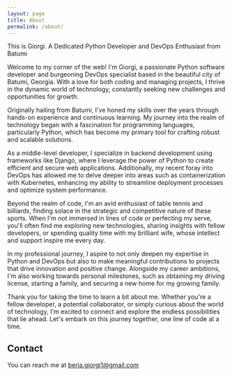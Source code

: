 ```yaml
---
layout: page
title: About
permalink: /about/
---
```


This is Giorgi.
A Dedicated Python Developer and DevOps Enthusiast from Batumi

Welcome to my corner of the web! I'm Giorgi, a passionate Python software developer and burgeoning DevOps specialist based in the beautiful city of Batumi, Georgia. With a love for both coding and managing projects, I thrive in the dynamic world of technology, constantly seeking new challenges and opportunities for growth.

Originally hailing from Batumi, I've honed my skills over the years through hands-on experience and continuous learning. My journey into the realm of technology began with a fascination for programming languages, particularly Python, which has become my primary tool for crafting robust and scalable solutions.

As a middle-level developer, I specialize in backend development using frameworks like Django, where I leverage the power of Python to create efficient and secure web applications. Additionally, my recent foray into DevOps has allowed me to delve deeper into areas such as containerization with Kubernetes, enhancing my ability to streamline deployment processes and optimize system performance.

Beyond the realm of code, I'm an avid enthusiast of table tennis and billiards, finding solace in the strategic and competitive nature of these sports. When I'm not immersed in lines of code or perfecting my serve, you'll often find me exploring new technologies, sharing insights with fellow developers, or spending quality time with my brilliant wife, whose intellect and support inspire me every day.


In my professional journey, I aspire to not only deepen my expertise in Python and DevOps but also to make meaningful contributions to projects that drive innovation and positive change. Alongside my career ambitions, I'm also working towards personal milestones, such as obtaining my driving license, starting a family, and securing a new home for my growing family.

Thank you for taking the time to learn a bit about me. Whether you're a fellow developer, a potential collaborator, or simply curious about the world of technology, I'm excited to connect and explore the endless possibilities that lie ahead. Let's embark on this journey together, one line of code at a time.


## Contact
You can reach me at [beria.giorgi1@gmail.com]()
